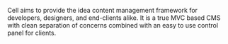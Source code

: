 Cell aims to provide the idea content management framework for developers, designers, and end-clients alike. It is a true MVC based CMS with clean separation of concerns combined with an easy to use control panel for clients.